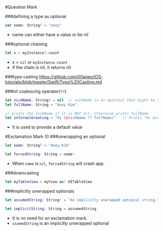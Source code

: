 #Question Mark

###defining a type as optional
```swift
var name: String? = "aney"
```
- name can either have a value or be nil

###optional chaining
```swift
let x = myInstance?.count
```
- x = ```nil``` or ```myInstance.count```
- if the chain is nil, it returns nil

###type casting
https://github.com/00aney/iOS-tutorials/blob/master/Swift/Type%20Casting.md

###nil coalescing operator(```??```)
```swift
let nickName: String? = nil  // nickName is an optional that might be nil
let fullName: String = "Aney Kim"

// prints the nickName if it is NOT nil, otherwise prints fullName
let informalGreeting = "Hi \(nickName ?? fullName)"   // Prints "Hi Aney Kim"
```

- It is used to provide a default value


#Exclamation Mark (!)
###unwrapping an optional
```swift
let name: String? = "Aney Kim"

let forcedString: String = name!
```
 - When ```name``` is ```nil```, ```forcedString``` will crash app.
 
###downcasting
```swift
let myTableView = myView as! UITableView
```

###implicitly unwrapped optionals
```swift
let assumedString: String! = "An implicitly unwrapped optional string."

let implicitString: String = assumedString
```
- It is no need for an exclamation mark.
- ```ssumedString``` is an implicitly unwrapped optional
